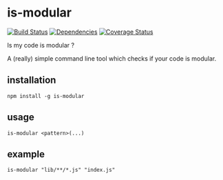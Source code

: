 # is-modular
[![Build Status](https://travis-ci.org/MD4/is-modular.svg?branch=master)](https://travis-ci.org/MD4/is-modular)
[![Dependencies](https://david-dm.org/MD4/is-modular.svg)](https://david-dm.org/MD4/is-modular.svg)
[![Coverage Status](https://coveralls.io/repos/github/MD4/is-modular/badge.svg?branch=master)](https://coveralls.io/github/MD4/is-modular?branch=master)

Is my code is modular ?

A (really) simple command line tool which checks if your code is modular.

## installation

```npm install -g is-modular```

## usage

```is-modular <pattern>(...)```

## example

```is-modular "lib/**/*.js" "index.js"```
